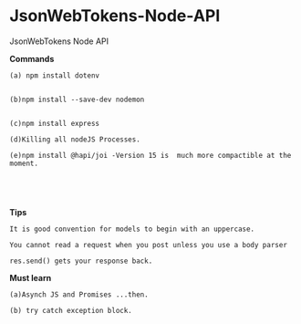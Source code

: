 # JsonWebTokens-Node-API

JsonWebTokens Node API

**Commands**

```
(a) npm install dotenv


(b)npm install --save-dev nodemon


(c)npm install express

(d)Killing all nodeJS Processes.

(e)npm install @hapi/joi -Version 15 is  much more compactible at the moment.





```

**Tips**

```
It is good convention for models to begin with an uppercase.

```

```
You cannot read a request when you post unless you use a body parser

```

```
res.send() gets your response back.

```

**Must learn**

```
(a)Asynch JS and Promises ...then.

(b) try catch exception block.
```
